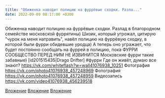 ```yaml
---
title: "Обиженка наводит полицию на фуррёвые сходки. Разла..."
date: 2022-09-09 08:17:00 +0300
---
```


Обиженка наводит полицию на фуррёвые сходки. Разлад в благородном семействе московской фуррятины)
Шизик, который угрожал, цитирую "чурок на меня натравить", навёл полицию на фуррёвую сходку, в которой были фурри обидевшие уродца)
А теперь оно угражает, что будет постоянно сообщать на фуррей в полицию, пока ФУРРИ СООБЩЕСТВО ПЕРЕД НИМ НЕ ИЗВИНИТСЯ
Московские фурри такие забавные)
[id201515435|Drago Drifter]
#фурри
Где он живёт, думаю все знают?
https://vk.com/whiteflash?w=wall41076938_10251
Фотография
https://vk.com/photo41076938_457248969
Фотография
https://vk.com/photo41076938_457248959
Видеозапись
https://vk.com/video41076938_456239518

[Вложение](https://vk.com/photo41076938_457248969)
[Вложение](https://vk.com/photo41076938_457248959)
[Вложение](https://vk.com/video41076938_456239518)
